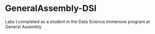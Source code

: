 # GeneralAssembly-DSI
Labs I completed as a student in the Data Science Immersive program at General Assembly
